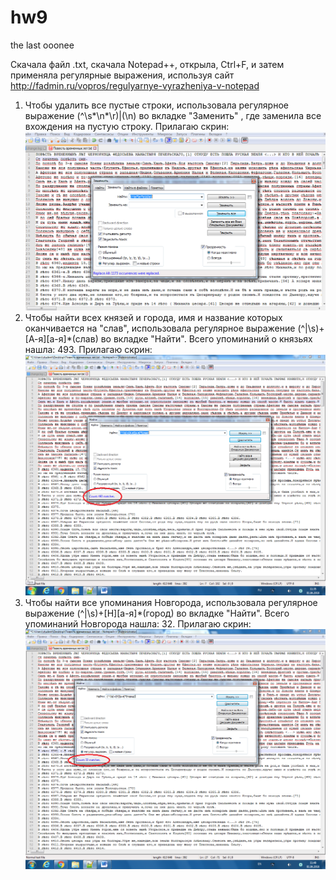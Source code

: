 # hw9
the last ooonee

Скачала файл .txt, скачала Notepad++, открыла,  Сtrl+F, и затем применяла регулярные выражения, используя сайт http://fadmin.ru/vopros/regulyarnye-vyrazheniya-v-notepad
1.  Чтобы удалить все пустые строки, использовала регулярное выражение (^\s*\n*\r)|(\n) во вкладке "Заменить" , где заменила все вхождения на пустую строку. Прилагаю скрин: 
![](https://github.com/OpykhtinaAlisa/hw9/blob/master/%D0%A1%D0%BD%D0%B8%D0%BC%D0%BE%D0%BA1.PNG?raw=true)
2. Чтобы найти всех князей и города, имя и название которых оканчивается на "слав", использовала регулярное выражение (^|\s)+[А-я][а-я]*(слав) во вкладке "Найти". Всего упоминаний о князьях нашла: 493. Прилагаю скрин: 
![](https://github.com/OpykhtinaAlisa/hw9/blob/master/%D1%81%D0%BD%D0%B8%D0%BC%D0%BE%D0%BA2%D0%B2%D0%B5%D1%80%D0%BD%D1%8B%D0%B9.png?raw=true)
3. Чтобы найти все упоминания Новгорода, использовала регулярное выражение (^|\s)+[Н][а-я]*(город) во вкладке "Найти". Всего упоминаний Новгорода нашла: 32. Прилагаю скрин:
![](https://github.com/OpykhtinaAlisa/hw9/blob/master/%D1%81%D0%BD%D0%B8%D0%BC%D0%BE%D0%BA3.png?raw=true)
